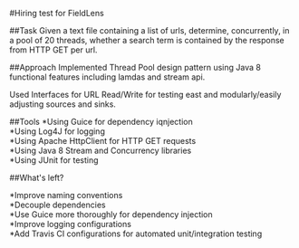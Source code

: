 #Hiring test for FieldLens

##Task
Given a text file containing a list of urls, determine, concurrently, in a pool of 20 threads, whether a search term is contained by the response from HTTP GET per url.

##Approach
Implemented Thread Pool design pattern using Java 8 functional features including lamdas and stream api.

Used Interfaces for URL Read/Write for testing east and modularly/easily adjusting sources and sinks.

##Tools
*Using Guice for dependency iqnjection<br>
*Using Log4J for logging<br>
*Using Apache HttpClient for HTTP GET requests<br>
*Using Java 8 Stream and Concurrency libraries<br>
*Using JUnit for testing<br>

##What's left?

*Improve naming conventions<br>
*Decouple dependencies<br>
*Use Guice more thoroughly for dependency injection<br>
*Improve logging configurations<br>
*Add Travis CI configurations for automated unit/integration testing
